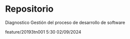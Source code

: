 # Repositorio
Diagnostico Gestión del proceso de desarrollo de software

feature/20193tn001 5:30 02/09/2024